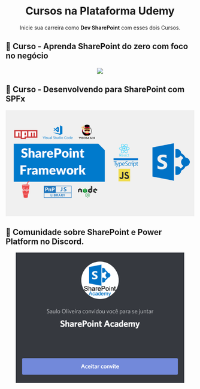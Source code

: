 <h1 align="center">Cursos na Plataforma Udemy</h1>
<p align="center">Inicie sua carreira como <strong>Dev SharePoint</strong> com esses dois Cursos.</p>

## :rocket: Curso - Aprenda SharePoint do zero com foco no negócio
<p align="center">
<a href="https://www.udemy.com/course/aprenda-sharepoint-do-zero-com-foco-no-negocio/?couponCode=ED8BBF064D0BC9A4D010">
  <img src="assets/Aprenda SharePoint do zero com foco no negócio - Saulo Oliveira.png" align="center"></img></a>
</p>

## :rocket: Curso - Desenvolvendo para SharePoint com SPFx
<p align="center">
<a href="https://www.udemy.com/course/desenvolvendo-para-sharepoint-com-spfx/?couponCode=C8FF9C998308F857A724">
  <img src="assets/Curso SPFx SharePoint Framework - Saulo Oliveira.png" align="center"></img></a>
</p>

## :rocket: Comunidade sobre SharePoint e Power Platform no Discord.
<p align="center">
<a href="https://discord.com/invite/PzuuN5N">
  <img src="assets/SharePoint Academy - Discord.png" align="center"></img></a>
</p>
